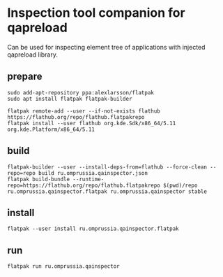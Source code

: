 # Inspection tool companion for qapreload

Can be used for inspecting element tree of applications with injected qapreload library.

## prepare

```
sudo add-apt-repository ppa:alexlarsson/flatpak
sudo apt install flatpak flatpak-builder

flatpak remote-add --user --if-not-exists flathub https://flathub.org/repo/flathub.flatpakrepo
flatpak install --user flathub org.kde.Sdk/x86_64/5.11 org.kde.Platform/x86_64/5.11
```

## build

```
flatpak-builder --user --install-deps-from=flathub --force-clean --repo=repo build ru.omprussia.qainspector.json
flatpak build-bundle --runtime-repo=https://flathub.org/repo/flathub.flatpakrepo $(pwd)/repo ru.omprussia.qainspector.flatpak ru.omprussia.qainspector stable
```

## install

```
flatpak --user install ru.omprussia.qainspector.flatpak
```

## run

```
flatpak run ru.omprussia.qainspector
```


